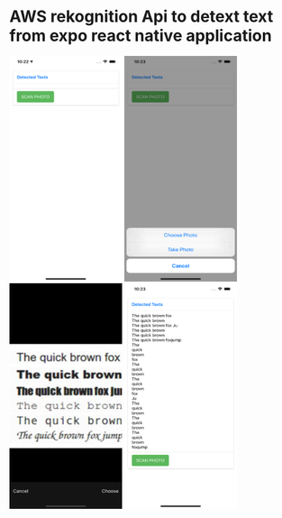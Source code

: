 # AWS rekognition Api to detext text from expo react native application

<img src="./screenshots/screenshot1.png" width="200" height="400" />
<img src="./screenshots/screenshot2.png" width="200" height="400" />
<img src="./screenshots/screenshot3.png" width="200" height="400" />
<img src="./screenshots/screenshot4.png" width="200" height="400" />
